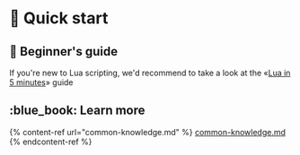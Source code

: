 # 📲 Quick start

## :beginner: Beginner's guide

If you're new to Lua scripting, we'd recommend to take a look at the «[Lua in 5 minutes](https://learnxinyminutes.com/docs/lua/)» guide

## :blue\_book: Learn more

{% content-ref url="common-knowledge.md" %}
[common-knowledge.md](common-knowledge.md)
{% endcontent-ref %}

